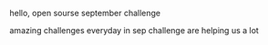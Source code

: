hello,
open sourse september challenge

amazing challenges everyday in sep challenge are helping us a lot
